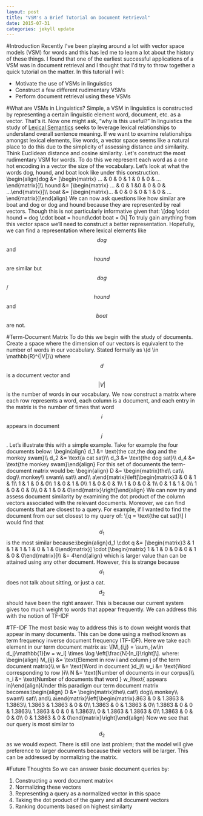 ```yaml
---
layout: post
title: "VSM's a Brief Tutorial on Document Retrieval"
date: 2015-07-31
categories: jekyll update
---
```


<head>
  <script type="text/javascript"
          src="http://cdn.mathjax.org/mathjax/latest/MathJax.js?config=TeX-AMS-MML_HTMLorMML">
  </script>
</head>

#Introduction
Recently I've been playing around a lot with vector space models (VSM) for words and this has led me to learn a lot about the history of these things.  I found that one of the earliest successful applications of a VSM was in document retrieval and I thought that I'd try to throw together a quick tutorial on the matter.  In this tutorial I will:

* Motivate the use of VSMs in linguistics
* Construct a few different rudimentary VSMs
* Perform document retrieval using these VSMs

#What are VSMs in Linguistics?
Simple, a VSM in linguistics is constructed by representing a certain linguistic element word, document, etc. as a vector.  That's it.  Now one might ask, “why is this useful?”  In linguistics the study of <a target = "_blank" href = "https://en.wikipedia.org/wiki/Lexical_semantics">Lexical Semantics</a> seeks to leverage lexical relationships to understand overall sentence meaning. If we want to examine relationships amongst lexical elements, like words, a vector space seems like a natural place to do this due to the simplicity of assessing distance and similarity.  Think Euclidean distance and cosine similarity. Let's construct the most rudimentary VSM for words.  To do this we represent each word as a one hot encoding in a vector the size of the vocabulary.  Let’s look at what the words dog, hound, and boat look like under this construction.
\begin{align}dog &= [\begin{matrix} … & 0 & 0 & 1 & 0 & 0 & …\end{matrix}]\\\ hound &= [\begin{matrix} … & 0 & 1 &0 & 0 & 0 & ...\end{matrix}]\\\ boat &= [\begin{matrix}… & 0 & 0 & 0 & 1 & 0 & …\end{matrix}]\end{align} 
We can now ask questions like how similar are boat and dog or dog and hound because they are represented by real vectors.  Though this is not particularly informative given that:
\\[dog \cdot hound = dog \cdot boat = hound\cdot boat = 0\\]
To truly gain anything from this vector space we’ll need to construct a better representation.  Hopefully, we can find a representation where lexical elements like $$dog$$ and $$hound$$ are similar but $$dog$$/$$hound$$ and $$boat$$ are not.

#Term-Document Matrix
To do this we begin with the study of documents. Create a space where the dimension of our vectors is equivalent to the number of words in our vocabulary.  Stated formally as \\(d \in \mathbb{R}^{|V|}\\) where $$d$$ is a document vector and $$|V|$$ is the number of words in our vocabulary.  We now construct a matrix where each row represents a word, each column is a document, and each entry in the matrix is the number of times that word $$i$$ appears in document $$j$$.  Let’s illustrate this with a simple example.  Take for example the four documents below:
\begin{align} d_1 &= \text{the cat,the dog and the monkey swam}\\\ d_2 &= \text{a cat sat}\\\ d_3 &= \text{the dog sat}\\\ d_4 &= \text{the monkey swam}\end{align} For this set of documents the term-document matrix would be:
\begin{align} D &= \begin{matrix}the\\\ cat\\\ dog\\\ monkey\\\ swam\\\ sat\\\ and\\\ a\end{matrix}\left[\begin{matrix}3 & 0 & 1 & 1\\\ 1 & 1 & 0 & 0\\\ 1 & 0 & 1 & 0\\\ 1 & 0 & 0 & 1\\\ 1 & 0 & 0 & 1\\\ 0 & 1 & 1 & 0\\\ 1 & 0 & 0 & 0\\\ 0 & 1 & 0 & 0\end{matrix}\right]\end{align}
We can now try and assess document similarity by examining the dot product of the column vectors associated with the relevant documents.  Moreover, we can find documents that are closest to a query.  For example, if I wanted to find the document from our set closest to my query of: \\\[q = \text{the cat sat}\\\] I would find that $$d_1$$ is the most similar because:\begin{align}d_1 \cdot q &= [\begin{matrix}3 & 1 & 1 & 1 & 1 & 0 & 1 & 0\end{matrix}] \cdot [\begin{matrix} 1 & 1 & 0 & 0 & 0 & 1 & 0 & 0\end{matrix}]\\\ &= 4\end{align} which is larger value than can be attained using any other document.  However, this is strange because $$d_1$$ does not talk about sitting, or just a cat.  $$d_2$$ should have been the right answer.  This is because our current system gives too much weight to words that appear frequently.  We can address this with the notion of TF-IDF

#TF-IDF
The most basic way to address this is to down weight words that appear in many documents.  This can be done using a method known as term frequency inverse document frequency (TF-IDF).  Here we take each element in our term document matrix as: \\[M_{i,j} = \sum_{w\in d_j}\mathbb{1}[w = w_i] \times \log \left[\frac{N}{n_i}\right]\\].  where: \begin{align} M_{ij} &= \text{Element in row i and column j of the term document matrix}\\\ w &= \text{Word in document }d_j\\\ w_i &= \text{Word corresponding to row }i\\\ N &= \text{Number of documents in our corpus}\\\ n_i &= \text{Number of documents that word } w_i\text{ appears in}\end{align}Under this paradigm our term document matrix becomes:\begin{align} D &= \begin{matrix}the\\\ cat\\\ dog\\\ monkey\\\ swam\\\ sat\\\ and\\\ a\end{matrix}\left[\begin{matrix}.863 & 0 & 1.3863 & 1.3863\\\ 1.3863 & 1.3863 & 0 & 0\\\ 1.3863 & 0 & 1.3863 & 0\\\ 1.3863 & 0 & 0 & 1.3863\\\ 1.3863 & 0 & 0 & 1.3863\\\ 0 & 1.3863 & 1.3863 & 0\\\ 1.3863 & 0 & 0 & 0\\\ 0 & 1.3863 & 0 & 0\end{matrix}\right]\end{align} Now we see that our query is most similar to $$d_2$$ as we would expect.  There is still one last problem; that the model will give preference to larger documents because their vectors will be larger.  This can be addressed by normalizing the matrix.  

#Future Thoughts
So we can answer basic document queries by:

1. Constructing a word document matrix<
2. Normalizing these vectors
3. Representing a query as a normalized vector in this space
4. Taking the dot product of the query and all document vectors
5. Ranking documents based on highest similarty










